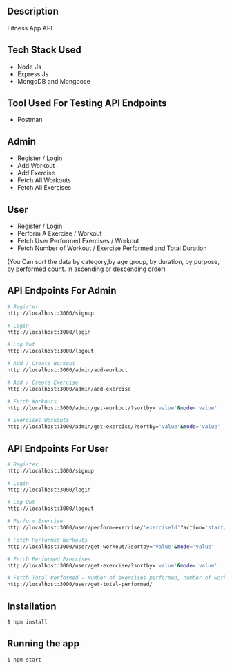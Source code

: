 ## Description
Fitness App API

## Tech Stack Used
- Node Js
- Express Js 
- MongoDB and Mongoose

## Tool Used For Testing API Endpoints
- Postman

## Admin
- Register / Login
- Add Workout
- Add Exercise
- Fetch All Workouts
- Fetch All Exercises

## User
- Register / Login
- Perform A Exercise / Workout
- Fetch User Performed Exercises / Workout
- Fetch Number of Workout / Exercise Performed and Total Duration

(You Can sort the data by category,by age group, by duration, by purpose, by performed count. in ascending or descending order)

## API Endpoints For Admin

```bash
# Register
http://localhost:3000/signup
```
```bash
# Login
http://localhost:3000/login
```
```bash
# Log Out
http://localhost:3000/logout
```
```bash
# Add / Create Workout
http://localhost:3000/admin/add-workout
```
```bash
# Add / Create Exercise
http://localhost:3000/admin/add-exercise
```
```bash
# Fetch Workouts
http://localhost:3000/admin/get-workout/?sortby='value'&mode='value'
```
```bash
# Exercises Workouts
http://localhost:3000/admin/get-exercise/?sortby='value'&mode='value'
```

## API Endpoints For User

```bash
# Register
http://localhost:3000/signup
```
```bash
# Login
http://localhost:3000/login
```
```bash
# Log Out
http://localhost:3000/logout
```
```bash
# Perform Exercise
http://localhost:3000/user/perform-exercise/'exerciseId'?action='start/stop'
```
```bash
# Fetch Performed Workouts
http://localhost:3000/user/get-workout/?sortby='value'&mode='value'
```
```bash
# Fetch Performed Exercises
http://localhost:3000/user/get-exercise/?sortby='value'&mode='value'
```
```bash
# Fetch Total Performed - Number of exercises performed, number of workouts performed, and total duration for which all the exercise/workout performed.
http://localhost:3000/user/get-total-performed/
```

## Installation

```bash
$ npm install
```

## Running the app

```bash
$ npm start
```

